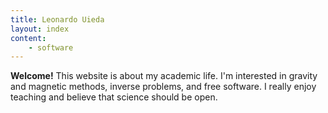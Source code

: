 ```yaml
---
title: Leonardo Uieda
layout: index
content:
    - software
---
```



<div class="container-fluid banner-area">
    <div class="banner" style="background-image: url({{site.banner}});">
    </div>
    <div class="container site-description">
        <p>
        <strong>Welcome!</strong> This website is about my academic life.
        I'm interested in gravity and magnetic methods, inverse problems,
        and free software.
        I really enjoy teaching and believe that science should be open.
        </p>
    </div>
</div>

